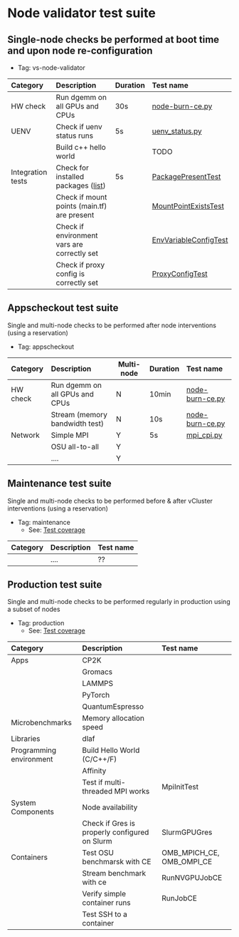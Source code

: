 # Node validator test suite 

## Single-node checks be performed at boot time and upon node re-configuration

* Tag: vs-node-validator
  
| Category          | Description                                 | Duration | Test name               |
|:---               |:---                                         |   ----   |:---                     | 
| HW check          | Run dgemm on all GPUs and CPUs              | 30s      | [node-burn-ce.py](https://github.com/eth-cscs/cscs-reframe-tests/blob/main/checks/microbenchmarks/cpu_gpu/node_burn/node-burn-ce.py)         |
| UENV              | Check if uenv status runs                   | 5s       | [uenv_status.py](https://github.com/eth-cscs/cscs-reframe-tests/blob/main/checks/system/uenv/uenv_status.py)          | 
|                   | Build c++ hello world                       |          | TODO                    |
| Integration tests | Check for installed packages ([list](https://github.com/eth-cscs/cscs-reframe-tests/blob/main/checks/system/integration/constants.py))    | 5s       | [PackagePresentTest](https://github.com/eth-cscs/cscs-reframe-tests/blob/main/checks/system/integration/v-cluster_config.py)     | 
|                   | Check if mount points (main.tf) are present |          | [MountPointExistsTest](https://github.com/eth-cscs/cscs-reframe-tests/blob/main/checks/system/integration/v-cluster_config.py)    |
|                   | Check if environment vars are correctly set |          | [EnvVariableConfigTest](https://github.com/eth-cscs/cscs-reframe-tests/blob/main/checks/system/integration/v-cluster_config.py)   |
|                   | Check if proxy config is correctly set      |          | [ProxyConfigTest](https://github.com/eth-cscs/cscs-reframe-tests/blob/main/checks/system/integration/v-cluster_config.py)  |


	

## Appscheckout test suite 

Single and multi-node checks to be performed after node interventions (using a reservation)
* Tag: appscheckout

| Category          | Description                                 | Multi-node | Duration | Test name               |
|:---               |:---                                         |   ----     |   ----   |:---                     | 
| HW check          | Run dgemm on all GPUs and CPUs	          |    N       | 10min	  | [node-burn-ce.py](https://github.com/eth-cscs/cscs-reframe-tests/blob/main/checks/microbenchmarks/cpu_gpu/node_burn/node-burn-ce.py) |     
|                   | Stream (memory bandwidth test)	          |    N       |  10s     | [node-burn-ce.py](https://github.com/eth-cscs/cscs-reframe-tests/blob/main/checks/microbenchmarks/cpu_gpu/node_burn/node-burn-ce.py) |  
| Network           | Simple MPI 	                          |    Y       |   5s     | [mpi_cpi.py](https://github.com/eth-cscs/cscs-reframe-tests/blob/main/checks/prgenv/mpi_cpi.py) | 
|                   | OSU all-to-all                              |    Y       |          | 	    | 
|                   | ....                                        |    Y       |          | 	    | 
	
	

## Maintenance test suite 

Single and multi-node checks to be performed before & after vCluster interventions (using a reservation)

* Tag: maintenance
  * See: [Test coverage](https://confluence.cscs.ch/spaces/reframe/pages/894965254/Test+coverage) 

| Category          | Description                                 | Test name               |
|:---               |:---                                         | :---                     | 
|                   | ....                                        | ??                    | 

## Production test suite 

Single and multi-node checks to be performed regularly in production using a subset of nodes

* Tag: production
  * See: [Test coverage](https://confluence.cscs.ch/spaces/reframe/pages/894965254/Test+coverage) 

| Category          | Description                                 | Test name               |
|:---               |:---                                         |:---                     | 
| Apps	            | CP2K 	                                      |                         | 
|                   | Gromacs	                                    |                         | 
|                   | LAMMPS                                      |                         | 
|                   | PyTorch	                                    |                         | 
|                   | QuantumEspresso	                            |                         | 
| Microbenchmarks   | Memory allocation speed	                    |                         | 
| Libraries	        | dlaf	                                      |                         | 
| Programming environment | Build Hello World (C/C++/F)	          |                         | 
|                         | Affinity	                            |                         | 
|                         | Test if multi-threaded MPI works	    | MpiInitTest             |
| System Components | Node availability	                          |                         |
|                   |  Check if Gres is properly configured on Slurm | SlurmGPUGres            |
| Containers        |  Test OSU benchmarsk with CE	              | OMB_MPICH_CE, OMB_OMPI_CE |
|                   |  Stream benchmark with ce	                  | RunNVGPUJobCE           |
|                   | Verify simple container runs	              |  RunJobCE               |
|                   | 	Test SSH to a container	                  |             | SSH_CE                  |
